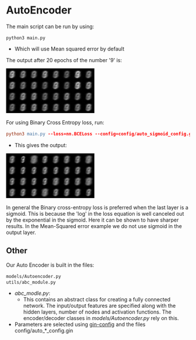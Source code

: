 # AutoEncoder


The main script can be run by using:

```
python3 main.py
```

- Which will use Mean squared error by default

The output after 20 epochs of the number '9' is:

![](./MSELoss/Image_epoch_20.png)

For using Binary Cross Entropy loss, run:

```l
python3 main.py --loss=nn.BCELoss --config=config/auto_sigmoid_config.gin --epochs=50
```

- This gives the output:



![](./BCELoss/Image_epoch_50.png)



In general the Binary cross-entropy loss is preferred when the last layer is a sigmoid.  This is because the 'log' in the loss equation is well canceled out by the exponential in the sigmoid.  Here it can be shown to have sharper results.  In the Mean-Squared error example we do not use sigmoid in the output layer.





## Other

Our Auto Encoder is built in the files:

```
models/Autoencoder.py
utils/abc_module.py
```

- *abc\_modle.py*:
  - This contains an abstract class for creating a fully connected network.  The input/output features are specified along with the hidden layers, number of nodes and activation functions.  The encoder/decoder classes in *models/Autoencoder.py* rely on this.
- Parameters are selected using [gin-config](https://pypi.org/project/gin-config/) and the files config/auto\_*\_config.gin

